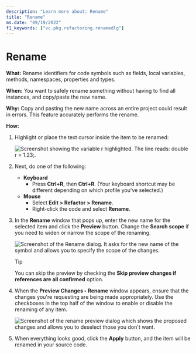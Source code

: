 ```yaml
---
description: "Learn more about: Rename"
title: "Rename"
ms.date: "09/19/2022"
f1_keywords: ["vc.pkg.refactoring.renamedlg"]
---
```

# Rename

**What:** Rename identifiers for code symbols such as fields, local variables, methods, namespaces, properties and types.

**When:** You want to safely rename something without having to find all instances, and copy/paste the new name.

**Why:** Copy and pasting the new name across an entire project could result in errors. This feature accurately performs the rename.

**How:**

1. Highlight or place the text cursor inside the item to be renamed:

   ![Screenshot showing the variable r highlighted. The line reads: double r = 1.23;.](images/rename_highlight.png)

1. Next, do one of the following:
   * **Keyboard**
     * Press **Ctrl+R**, then **Ctrl+R**.  (Your keyboard shortcut may be different depending on which profile you've selected.)
   * **Mouse**
     * Select **Edit > Refactor > Rename**.
     * Right-click the code and select **Rename**.

1. In the **Rename** window that pops up, enter the new name for the selected item and click the **Preview** button.  Change the **Search scope** if you need to widen or narrow the scope of the renaming.

   ![Screenshot of the Rename dialog. It asks for the new name of the symbol and allows you to specify the scope of the changes.](images/rename_dialog.png)

   > [!TIP]
   > You can skip the preview by checking the **Skip preview changes if references are all confirmed** option.

1. When the **Preview Changes - Rename** window appears, ensure that the changes you're requesting are being made appropriately.  Use the checkboxes in the top half of the window to enable or disable the renaming of any item.

   ![Screenshot of the rename preview dialog which shows the proposed changes and allows you to deselect those you don't want.](images/rename_preview.png)

1. When everything looks good, click the **Apply** button, and the item will be renamed in your source code.
